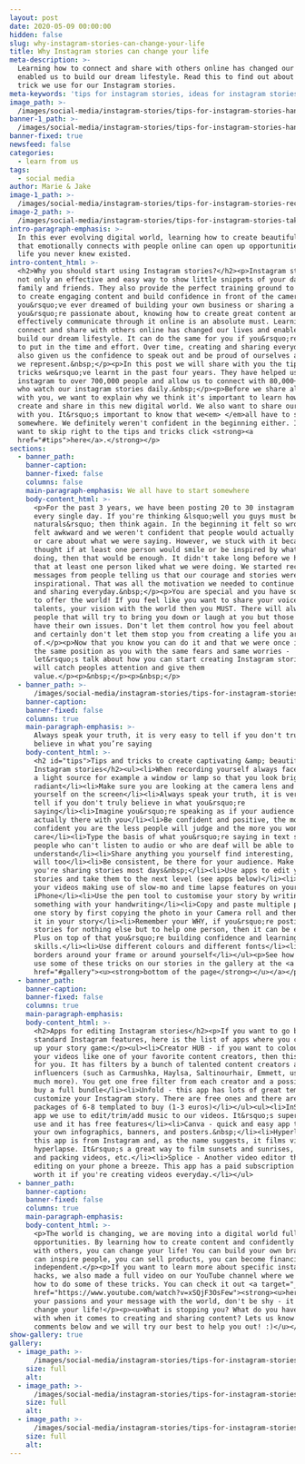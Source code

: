 ```yaml
---
layout: post
date: 2020-05-09 00:00:00
hidden: false
slug: why-instagram-stories-can-change-your-life
title: Why Instagram stories can change your life
meta-description: >-
  Learning how to connect and share with others online has changed our lives and
  enabled us to build our dream lifestyle. Read this to find out about tips &
  trick we use for our Instagram stories.
meta-keywords: 'tips for instagram stories, ideas for instagram stories'
image_path: >-
  /images/social-media/instagram-stories/tips-for-instagram-stories-hands-holding-an-iphone-and-reconding-a-video.jpg
banner-1_path: >-
  /images/social-media/instagram-stories/tips-for-instagram-stories-hands-holding-an-iphone-and-reconding-a-video.jpg
banner-fixed: true
newsfeed: false
categories:
  - learn from us
tags:
  - social media
author: Marie & Jake
image-1_path: >-
  /images/social-media/instagram-stories/tips-for-instagram-stories-recording-a-video-with-an-iphone.jpg
image-2_path: >-
  /images/social-media/instagram-stories/tips-for-instagram-stories-taking-a-photo-of-a-salad.jpg
intro-paragraph-emphasis: >-
  In this ever evolving digital world, learning how to create beautiful content
  that emotionally connects with people online can open up opportunities in your
  life you never knew existed.
intro-content_html: >-
  <h2>Why you should start using Instagram stories?</h2><p>Instagram stories are
  not only an effective and easy way to show little snippets of your day to your
  family and friends. They also provide the perfect training ground to learn how
  to create engaging content and build confidence in front of the camera. If
  you&rsquo;ve ever dreamed of building your own business or sharing a message
  you&rsquo;re passionate about, knowing how to create great content and
  effectively communicate through it online is an absolute must. Learning how to
  connect and share with others online has changed our lives and enabled us to
  build our dream lifestyle. It can do the same for you if you&rsquo;re willing
  to put in the time and effort. Over time, creating and sharing everyday has
  also given us the confidence to speak out and be proud of ourselves and what
  we represent.&nbsp;</p><p>In this post we will share with you the tips and
  tricks we&rsquo;ve learnt in the past four years. They have helped us grow our
  instagram to over 700,000 people and allow us to connect with 80,000+ people
  who watch our instagram stories daily.&nbsp;</p><p>Before we share all this
  with you, we want to explain why we think it's important to learn how to
  create and share in this new digital world. We also want to share our story
  with you. It&rsquo;s important to know that we<em> </em>all have to start
  somewhere. We definitely weren't confident in the beginning either. If you
  want to skip right to the tips and tricks click <strong><a
  href="#tips">here</a>.</strong></p>
sections:
  - banner_path:
    banner-caption:
    banner-fixed: false
    columns: false
    main-paragraph-emphasis: We all have to start somewhere
    body-content_html: >-
      <p>For the past 3 years, we have been posting 20 to 30 instagram stories
      every single day. If you're thinking &lsquo;well you guys must be
      naturals&rsquo; then think again. In the beginning it felt so wrong!! We
      felt awkward and we weren't confident that people would actually get value
      or care about what we were saying. However, we stuck with it because we
      thought if at least one person would smile or be inspired by what we were
      doing, then that would be enough. It didn't take long before we had proof
      that at least one person liked what we were doing. We started receiving
      messages from people telling us that our courage and stories were
      inspirational. That was all the motivation we needed to continue creating
      and sharing everyday.&nbsp;</p><p>You are special and you have something
      to offer the world! If you feel like you want to share your voice, your
      talents, your vision with the world then you MUST. There will always be
      people that will try to bring you down or laugh at you but those people
      have their own issues. Don't let them control how you feel about yourself
      and certainly don't let them stop you from creating a life you are proud
      of.</p><p>Now that you know you can do it and that we were once in exactly
      the same position as you with the same fears and same worries -
      let&rsquo;s talk about how you can start creating Instagram stories that
      will catch peoples attention and give them
      value.</p><p>&nbsp;</p><p>&nbsp;</p>
  - banner_path: >-
      /images/social-media/instagram-stories/tips-for-instagram-stories-making-a-photo-of-a-lake-and-mountains.jpg
    banner-caption:
    banner-fixed: false
    columns: true
    main-paragraph-emphasis: >-
      Always speak your truth, it is very easy to tell if you don't truly
      believe in what you’re saying
    body-content_html: >-
      <h2 id="tips">Tips and tricks to create captivating &amp; beautiful
      Instagram stories</h2><ul><li>When recording yourself always face towards
      a light source for example a window or lamp so that you look bright and
      radiant</li><li>Make sure you are looking at the camera lens and not at
      yourself on the screen</li><li>Always speak your truth, it is very easy to
      tell if you don't truly believe in what you&rsquo;re
      saying</li><li>Imagine you&rsquo;re speaking as if your audience was
      actually there with you</li><li>Be confident and positive, the more
      confident you are the less people will judge and the more you won't
      care</li><li>Type the basis of what you&rsquo;re saying in text so that
      people who can't listen to audio or who are deaf will be able to
      understand</li><li>Share anything you yourself find interesting, others
      will too</li><li>Be consistent, be there for your audience. Make sure
      you're sharing stories most days&nbsp;</li><li>Use apps to edit your
      stories and take them to the next level (see apps below)</li><li>Mix up
      your videos making use of slow-mo and time lapse features on your
      iPhone</li><li>Use the pen tool to customise your story by writing
      something with your handwriting</li><li>Copy and paste multiple photos in
      one story by first copying the photo in your Camera roll and then pasting
      it in your story</li><li>Remember your WHY, if you&rsquo;re posting
      stories for nothing else but to help one person, then it can be enough.
      Plus on top of that you&rsquo;re building confidence and learning valuable
      skills.</li><li>Use different colours and different fonts</li><li>Draw
      borders around your frame or around yourself</li></ul><p>See how we have
      use some of these tricks on our stories in the gallery at the <a
      href="#gallery"><u><strong>bottom of the page</strong></u></a></p>
  - banner_path:
    banner-caption:
    banner-fixed: false
    columns: true
    main-paragraph-emphasis:
    body-content_html: >-
      <h2>Apps for editing Instagram stories</h2><p>If you want to go beyond
      standard Instagram features, here is the list of apps where you can level
      up your story game:</p><ul><li>Creator HUB - if you want to colour grade
      your videos like one of your favorite content creators, then this app is
      for you. It has filters by a bunch of talented content creators and
      influencers (such as Carmushka, Haylsa, Saltinourhair, Emmett, us and so
      much more). You get one free filter from each creator and a possibility to
      buy a full bundle</li><li>Unfold - this app has lots of great templates to
      customize your Instagram story. There are free ones and there are also
      packages of 6-8 templated to buy (1-3 euros)</li></ul><ul><li>InShot - the
      app we use to edit/trim/add music to our videos. It&rsquo;s super easy to
      use and it has free features</li><li>Canva - quick and easy app to create
      your own infographics, banners, and posters.&nbsp;</li><li>Hyperlapse -
      this app is from Instagram and, as the name suggests, it films videos in
      hyperlapse. It&rsquo;s a great way to film sunsets and sunrises, cleaning
      and packing videos, etc.</li><li>Splice - Another video editor that makes
      editing on your phone a breeze. This app has a paid subscription but it is
      worth it if you're creating videos everyday.</li></ul>
  - banner_path:
    banner-caption:
    banner-fixed: false
    columns: true
    main-paragraph-emphasis:
    body-content_html: >-
      <p>The world is changing, we are moving into a digital world full of
      opportunities. By learning how to create content and confidently share
      with others, you can change your life! You can build your own brand, you
      can inspire people, you can sell products, you can become financially
      independent.</p><p>If you want to learn more about specific instagram
      hacks, we also made a full video on our YouTube channel where we show you
      how to do some of these tricks. You can check it out <a target="_blank"
      href="https://www.youtube.com/watch?v=xSQjF3OsFew"><strong><u>here</u></strong></a><strong><u>.</u></strong></p><p>Share
      your passions and your message with the world, don't be shy - it could
      change your life!</p><p><u>What is stopping you? What do you have trouble
      with when it comes to creating and sharing content? Lets us know in the
      comments below and we will try our best to help you out! :)</u></p>
show-gallery: true
gallery:
  - image_path: >-
      /images/social-media/instagram-stories/tips-for-instagram-stories-examples-of-creative.jpg
    size: full
    alt:
  - image_path: >-
      /images/social-media/instagram-stories/tips-for-instagram-stories-examples-of-stories.jpg
    size: full
    alt:
  - image_path: >-
      /images/social-media/instagram-stories/tips-for-instagram-stories-examples.jpg
    size: full
    alt:
---
```


